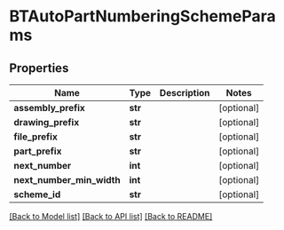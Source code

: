 # BTAutoPartNumberingSchemeParams

## Properties
Name | Type | Description | Notes
------------ | ------------- | ------------- | -------------
**assembly_prefix** | **str** |  | [optional] 
**drawing_prefix** | **str** |  | [optional] 
**file_prefix** | **str** |  | [optional] 
**part_prefix** | **str** |  | [optional] 
**next_number** | **int** |  | [optional] 
**next_number_min_width** | **int** |  | [optional] 
**scheme_id** | **str** |  | [optional] 

[[Back to Model list]](../README.md#documentation-for-models) [[Back to API list]](../README.md#documentation-for-api-endpoints) [[Back to README]](../README.md)


